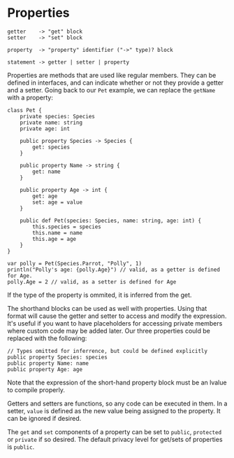 # Properties

	getter    -> "get" block
	setter    -> "set" block

	property  -> "property" identifier ("->" type)? block

	statement -> getter | setter | property

Properties are methods that are used like regular members. They can be defined in interfaces, and can indicate whether or not they provide a getter and a setter. Going back to our `Pet` example, we can replace the `getName` with a property:


    class Pet {
        private species: Species
        private name: string
        private age: int

        public property Species -> Species {
			get: species
        }

        public property Name -> string {
			get: name
        }

        public property Age -> int {
			get: age
			set: age = value
        }

        public def Pet(species: Species, name: string, age: int) {
            this.species = species
            this.name = name
            this.age = age
        }
    }

    var polly = Pet(Species.Parrot, "Polly", 1)
    println("Polly's age: {polly.Age}") // valid, as a getter is defined for Age.
    polly.Age = 2 // valid, as a setter is defined for Age

If the type of the property is ommited, it is inferred from the get.

The shorthand blocks can be used as well with properties. Using that format will cause the getter and setter to access and modify the expression. It's useful if you want to have placeholders for accessing private members where custom code may be added later. Our three properties could be replaced with the following:

	// Types omitted for inferrence, but could be defined explicitly
	public property Species: species
	public property Name: name
	public property Age: age

Note that the expression of the short-hand property block must be an lvalue to compile properly.

Getters and setters are functions, so any code can be executed in them. In a setter, `value` is defined as the new value being assigned to the property. It can be ignored if desired.

The `get` and `set` components of a property can be set to `public`, `protected` or `private` if so desired. The default privacy level for get/sets of properties is `public`.
